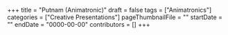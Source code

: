 +++
title = "Putnam (Animatronic)"
draft = false
tags = ["Animatronics"]
categories = ["Creative Presentations"]
pageThumbnailFile = ""
startDate = ""
endDate = "0000-00-00"
contributors = []
+++
